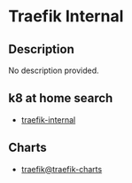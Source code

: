 # Traefik Internal

## Description

No description provided.

## k8 at home search

- [traefik-internal](https://nanne.dev/k8s-at-home-search/#/traefik-internal)

## Charts

- [traefik@traefik-charts](https://helm.traefik.io/traefik/)
